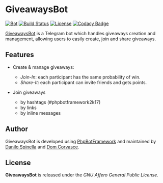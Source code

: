 # GiveawaysBot
[![Bot](https://img.shields.io/badge/Telegram-@Giveaways_Bot-0088cc.svg?style=flat)](https://telegram.me/Giveaways_Bot)
[![Build Status](https://travis-ci.org/DanySpin97/GiveawaysBot.svg?branch=master)](https://travis-ci.org/DanySpin97/GiveawaysBot)
[![License](https://img.shields.io/badge/license-GNU_AGPLv3-blue.svg?style=plastic)]()
[![Codacy Badge](https://api.codacy.com/project/badge/Grade/530a9bc5044343378976e847687bf33c)](https://www.codacy.com/app/danyspin97/GiveawaysBot?utm_source=github.com&amp;utm_medium=referral&amp;utm_content=DanySpin97/GiveawaysBot&amp;utm_campaign=Badge_Grade)

[GiveawaysBot](https://telegram.me/Giveaways_Bot) is a Telegram bot which handles giveaways creation and management,
allowing users to easily create, join and share giveaways.

## Features

- Create & manage giveaways:
  - _Join-In_: each participant has the same probability of win.
  - _Share-It_: each participant can invite friends and gets points.

- Join giveaways
  - by hashtags (#phpbotframework2k17)
  - by links
  - by inline messages

## Author

GiveawaysBot is developed using [PhpBotFramework](https://github.com/DanySpin97/PhpBotFramework)
and maintained by [Danilo Spinella](https://github.com/DanySpin97) and [Dom Corvasce](https://github.com/domcorvasce).

## License

**GiveawaysBot** is released under the _GNU Affero General Public License_.
